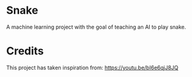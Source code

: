 # Snake
A machine learning project with the goal of teaching an AI to play snake.

# Credits
This project has taken inspiration from: https://youtu.be/bI6e6qjJ8JQ
